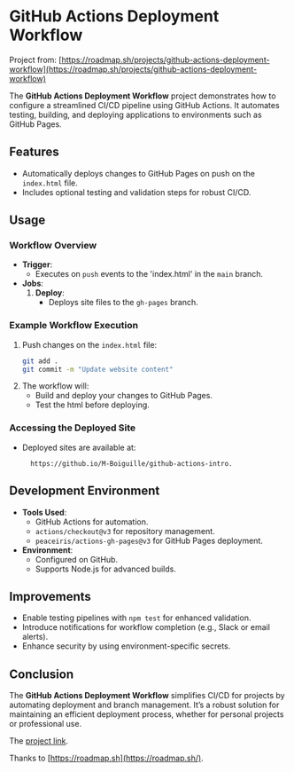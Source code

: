 # GitHub Actions Deployment Workflow

Project from: [https://roadmap.sh/projects/github-actions-deployment-workflow](https://roadmap.sh/projects/github-actions-deployment-workflow)

The **GitHub Actions Deployment Workflow** project demonstrates how to configure a streamlined CI/CD pipeline using GitHub Actions. It automates testing, building, and deploying applications to environments such as GitHub Pages.

## Features

- Automatically deploys changes to GitHub Pages on push on the `index.html` file.
- Includes optional testing and validation steps for robust CI/CD.

## Usage

### Workflow Overview
- **Trigger**:
  - Executes on `push` events to the 'index.html' in the `main` branch.
- **Jobs**:
  1. **Deploy**:
     - Deploys site files to the `gh-pages` branch.

### Example Workflow Execution
1. Push changes on the `index.html` file:
   ```bash
   git add .
   git commit -m "Update website content"
   ```
2. The workflow will:
   - Build and deploy your changes to GitHub Pages.
   - Test the html before deploying.

### Accessing the Deployed Site
- Deployed sites are available at:
  ```
    https://github.io/M-Boiguille/github-actions-intro.
  ```

## Development Environment

- **Tools Used**:
  - GitHub Actions for automation.
  - `actions/checkout@v3` for repository management.
  - `peaceiris/actions-gh-pages@v3` for GitHub Pages deployment.
- **Environment**:
  - Configured on GitHub.
  - Supports Node.js for advanced builds.

## Improvements
- Enable testing pipelines with `npm test` for enhanced validation.
- Introduce notifications for workflow completion (e.g., Slack or email alerts).
- Enhance security by using environment-specific secrets.

## Conclusion

The **GitHub Actions Deployment Workflow** simplifies CI/CD for projects by automating deployment and branch management. It’s a robust solution for maintaining an efficient deployment process, whether for personal projects or professional use.

The [project link](https://roadmap.sh/projects/github-actions-deployment-workflow).

Thanks to [https://roadmap.sh](https://roadmap.sh/).
